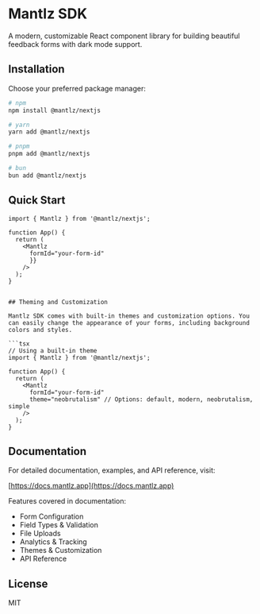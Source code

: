 # Mantlz SDK

A modern, customizable React component library for building beautiful feedback forms with dark mode support.

## Installation

Choose your preferred package manager:

```bash
# npm
npm install @mantlz/nextjs

# yarn
yarn add @mantlz/nextjs

# pnpm
pnpm add @mantlz/nextjs

# bun
bun add @mantlz/nextjs
```

## Quick Start

```tsx
import { Mantlz } from '@mantlz/nextjs';

function App() {
  return (
    <Mantlz
      formId="your-form-id"
      }}
    />
  );
}


## Theming and Customization

Mantlz SDK comes with built-in themes and customization options. You can easily change the appearance of your forms, including background colors and styles.

```tsx
// Using a built-in theme
import { Mantlz } from '@mantlz/nextjs';

function App() {
  return (
    <Mantlz
      formId="your-form-id"
      theme="neobrutalism" // Options: default, modern, neobrutalism, simple
    />
  );
}
```

## Documentation

For detailed documentation, examples, and API reference, visit:

[https://docs.mantlz.app](https://docs.mantlz.app)

Features covered in documentation:
- Form Configuration
- Field Types & Validation
- File Uploads
- Analytics & Tracking
- Themes & Customization
- API Reference

## License

MIT